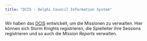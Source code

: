 ```yaml
---
title: "DCIS - Delphi Council Information System"
---
```


Wir haben das [DCIS](https://www.delphi-council.org) entwickelt, um die
Missionen zu verwalten. Hier können sich Storm Knights registrieren, die
Spielleiter ihre Sessions registrieren und so auch die *Mission Reports*
verwalten.
